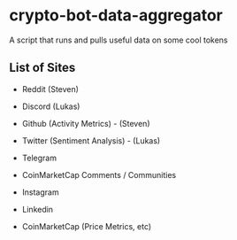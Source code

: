 # crypto-bot-data-aggregator
A script that runs and pulls useful data on some cool tokens

## List of Sites
- Reddit (Steven)
- Discord (Lukas)

- Github (Activity Metrics) - (Steven)
- Twitter (Sentiment Analysis) - (Lukas)
- Telegram
- CoinMarketCap Comments / Communities
- Instagram
- Linkedin


- CoinMarketCap (Price Metrics, etc)